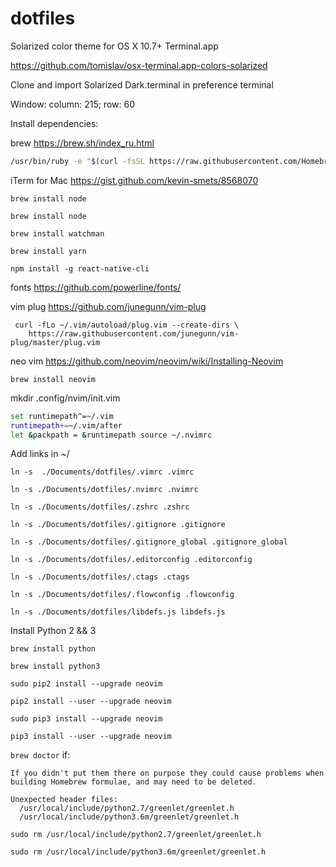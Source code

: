 # dotfiles

Solarized color theme for OS X 10.7+ Terminal.app

https://github.com/tomislav/osx-terminal.app-colors-solarized

Clone and import Solarized Dark.terminal in preference terminal

Window: column: 215; row: 60


Install dependencies:

brew https://brew.sh/index_ru.html

```bash
/usr/bin/ruby -e "$(curl -fsSL https://raw.githubusercontent.com/Homebrew/install/master/install)"
```

iTerm for Mac https://gist.github.com/kevin-smets/8568070

`brew install node`

`brew install node`

`brew install watchman`

`brew install yarn`

`npm install -g react-native-cli`

fonts https://github.com/powerline/fonts/

vim plug https://github.com/junegunn/vim-plug
```
 curl -fLo ~/.vim/autoload/plug.vim --create-dirs \
    https://raw.githubusercontent.com/junegunn/vim-plug/master/plug.vim
```


neo vim https://github.com/neovim/neovim/wiki/Installing-Neovim

`brew install neovim`

mkdir .config/nvim/init.vim

```bash 
set runtimepath^=~/.vim 
runtimepath+=~/.vim/after 
let &packpath = &runtimepath source ~/.nvimrc
```

Add links in ~/

`ln -s  ./Documents/dotfiles/.vimrc .vimrc`

`ln -s ./Documents/dotfiles/.nvimrc .nvimrc`

`ln -s ./Documents/dotfiles/.zshrc .zshrc`

`ln -s ./Documents/dotfiles/.gitignore .gitignore`

`ln -s ./Documents/dotfiles/.gitignore_global .gitignore_global`

`ln -s ./Documents/dotfiles/.editorconfig .editorconfig`

`ln -s ./Documents/dotfiles/.ctags .ctags`

`ln -s ./Documents/dotfiles/.flowconfig .flowconfig`

`ln -s ./Documents/dotfiles/libdefs.js libdefs.js`

Install Python 2 && 3

`brew install python`

`brew install python3`

`sudo pip2 install --upgrade neovim`

`pip2 install --user --upgrade neovim`

`sudo pip3 install --upgrade neovim`

`pip3 install --user --upgrade neovim`

`brew doctor`
if:

```Warning: Unbrewed header files were found in /usr/local/include.
If you didn't put them there on purpose they could cause problems when
building Homebrew formulae, and may need to be deleted.

Unexpected header files:
  /usr/local/include/python2.7/greenlet/greenlet.h
  /usr/local/include/python3.6m/greenlet/greenlet.h
``` 

`sudo rm /usr/local/include/python2.7/greenlet/greenlet.h`

`sudo rm /usr/local/include/python3.6m/greenlet/greenlet.h`

